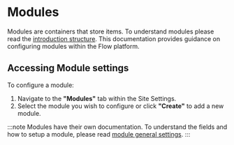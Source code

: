 # Modules

Modules are containers that store items. To understand modules please read the [introduction structure](/docs/getting-started/structure). This documentation provides guidance on configuring modules within the Flow platform.

## Accessing Module settings

To configure a module:

1. Navigate to the **"Modules"** tab within the Site Settings.
2. Select the module you wish to configure or click **"Create"** to add a new module.

:::note
Modules have their own documentation. To understand the fields and how to setup a module, please read [module general settings](/docs/category/modules).
:::